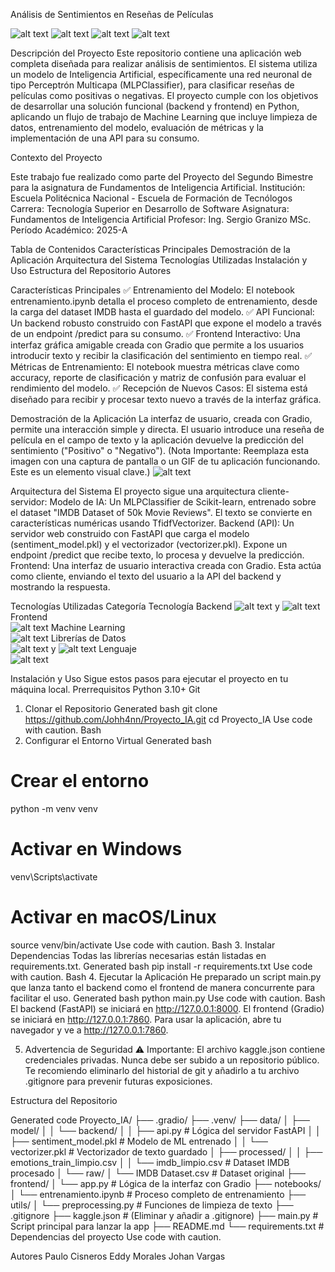 Análisis de Sentimientos en Reseñas de Películas


![alt text](https://img.shields.io/badge/Python-3.11-3776AB?style=for-the-badge&logo=python)
![alt text](https://img.shields.io/badge/FastAPI-0.95-009688?style=for-the-badge&logo=fastapi)
![alt text](https://img.shields.io/badge/Gradio-3.35-FF7C00?style=for-the-badge&logo=gradio)
![alt text](https://img.shields.io/badge/scikit--learn-1.2-F7931E?style=for-the-badge&logo=scikit-learn&logoColor=white)



Descripción del Proyecto
Este repositorio contiene una aplicación web completa diseñada para realizar análisis de sentimientos. El sistema utiliza un modelo de Inteligencia Artificial, específicamente una red neuronal de tipo Perceptrón Multicapa (MLPClassifier), para clasificar reseñas de películas como positivas o negativas.
El proyecto cumple con los objetivos de desarrollar una solución funcional (backend y frontend) en Python, aplicando un flujo de trabajo de Machine Learning que incluye limpieza de datos, entrenamiento del modelo, evaluación de métricas y la implementación de una API para su consumo.


Contexto del Proyecto

Este trabajo fue realizado como parte del Proyecto del Segundo Bimestre para la asignatura de Fundamentos de Inteligencia Artificial.
Institución: Escuela Politécnica Nacional - Escuela de Formación de Tecnólogos
Carrera: Tecnología Superior en Desarrollo de Software
Asignatura: Fundamentos de Inteligencia Artificial
Profesor: Ing. Sergio Granizo MSc.
Período Académico: 2025-A


Tabla de Contenidos
Características Principales
Demostración de la Aplicación
Arquitectura del Sistema
Tecnologías Utilizadas
Instalación y Uso
Estructura del Repositorio
Autores

Características Principales
✅ Entrenamiento del Modelo: El notebook entrenamiento.ipynb detalla el proceso completo de entrenamiento, desde la carga del dataset IMDB hasta el guardado del modelo.
✅ API Funcional: Un backend robusto construido con FastAPI que expone el modelo a través de un endpoint /predict para su consumo.
✅ Frontend Interactivo: Una interfaz gráfica amigable creada con Gradio que permite a los usuarios introducir texto y recibir la clasificación del sentimiento en tiempo real.
✅ Métricas de Entrenamiento: El notebook muestra métricas clave como accuracy, reporte de clasificación y matriz de confusión para evaluar el rendimiento del modelo.
✅ Recepción de Nuevos Casos: El sistema está diseñado para recibir y procesar texto nuevo a través de la interfaz gráfica.

Demostración de la Aplicación
La interfaz de usuario, creada con Gradio, permite una interacción simple y directa. El usuario introduce una reseña de película en el campo de texto y la aplicación devuelve la predicción del sentimiento ("Positivo" o "Negativo").
(Nota Importante: Reemplaza esta imagen con una captura de pantalla o un GIF de tu aplicación funcionando. Este es un elemento visual clave.)
![alt text](https'://i.imgur.com/link-a-tu-imagen.png')


Arquitectura del Sistema
El proyecto sigue una arquitectura cliente-servidor:
Modelo de IA: Un MLPClassifier de Scikit-learn, entrenado sobre el dataset "IMDB Dataset of 50k Movie Reviews". El texto se convierte en características numéricas usando TfidfVectorizer.
Backend (API): Un servidor web construido con FastAPI que carga el modelo (sentiment_model.pkl) y el vectorizador (vectorizer.pkl). Expone un endpoint /predict que recibe texto, lo procesa y devuelve la predicción.
Frontend: Una interfaz de usuario interactiva creada con Gradio. Esta actúa como cliente, enviando el texto del usuario a la API del backend y mostrando la respuesta.

Tecnologías Utilizadas
Categoría	Tecnología
Backend	
![alt text](https://img.shields.io/badge/FastAPI-0.95-009688?style=flat-square&logo=fastapi)
y
![alt text](https://img.shields.io/badge/Uvicorn-22.0-4A9F85?style=flat-square)
Frontend	
![alt text](https://img.shields.io/badge/Gradio-3.35-FF7C00?style=flat-square&logo=gradio)
Machine Learning	
![alt text](https://img.shields.io/badge/scikit--learn-1.2-F7931E?style=flat-square&logo=scikit-learn&logoColor=white)
Librerías de Datos	
![alt text](https://img.shields.io/badge/Pandas-1.5-150458?style=flat-square&logo=pandas)
y
![alt text](https://img.shields.io/badge/NLTK-3.8-3776AB?style=flat-square)
Lenguaje	
![alt text](https://img.shields.io/badge/Python-3.11-3776AB?style=flat-square&logo=python)


Instalación y Uso
Sigue estos pasos para ejecutar el proyecto en tu máquina local.
Prerrequisitos
Python 3.10+
Git
1. Clonar el Repositorio
Generated bash
git clone https://github.com/Johh4nn/Proyecto_IA.git
cd Proyecto_IA
Use code with caution.
Bash
2. Configurar el Entorno Virtual
Generated bash
# Crear el entorno
python -m venv venv

# Activar en Windows
venv\Scripts\activate

# Activar en macOS/Linux
source venv/bin/activate
Use code with caution.
Bash
3. Instalar Dependencias
Todas las librerías necesarias están listadas en requirements.txt.
Generated bash
pip install -r requirements.txt
Use code with caution.
Bash
4. Ejecutar la Aplicación
He preparado un script main.py que lanza tanto el backend como el frontend de manera concurrente para facilitar el uso.
Generated bash
python main.py
Use code with caution.
Bash
El backend (FastAPI) se iniciará en http://127.0.0.1:8000.
El frontend (Gradio) se iniciará en http://127.0.0.1:7860.
Para usar la aplicación, abre tu navegador y ve a http://127.0.0.1:7860.


5. Advertencia de Seguridad
⚠️ Importante: El archivo kaggle.json contiene credenciales privadas. Nunca debe ser subido a un repositorio público. Te recomiendo eliminarlo del historial de git y añadirlo a tu archivo .gitignore para prevenir futuras exposiciones.


Estructura del Repositorio


Generated code
Proyecto_IA/
├── .gradio/
├── .venv/
├── data/
│   ├── model/
│   │   └── backend/
│   │       ├── api.py              # Lógica del servidor FastAPI
│   │       ├── sentiment_model.pkl # Modelo de ML entrenado
│   │       └── vectorizer.pkl      # Vectorizador de texto guardado
│   ├── processed/
│   │   ├── emotions_train_limpio.csv
│   │   └── imdb_limpio.csv         # Dataset IMDB procesado
│   └── raw/
│       └── IMDB Dataset.csv        # Dataset original
├── frontend/
│   └── app.py                      # Lógica de la interfaz con Gradio
├── notebooks/
│   └── entrenamiento.ipynb         # Proceso completo de entrenamiento
├── utils/
│   └── preprocessing.py            # Funciones de limpieza de texto
├── .gitignore
├── kaggle.json                     # (Eliminar y añadir a .gitignore)
├── main.py                         # Script principal para lanzar la app
├── README.md
└── requirements.txt                # Dependencias del proyecto
Use code with caution.


Autores
Paulo Cisneros
Eddy Morales
Johan Vargas
